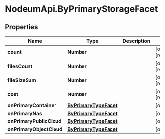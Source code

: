 # NodeumApi.ByPrimaryStorageFacet

## Properties

Name | Type | Description | Notes
------------ | ------------- | ------------- | -------------
**count** | **Number** |  | [optional] [readonly] 
**filesCount** | **Number** |  | [optional] [readonly] 
**fileSizeSum** | **Number** |  | [optional] [readonly] 
**cost** | **Number** |  | [optional] [readonly] 
**onPrimaryContainer** | [**ByPrimaryTypeFacet**](ByPrimaryTypeFacet.md) |  | [optional] 
**onPrimaryNas** | [**ByPrimaryTypeFacet**](ByPrimaryTypeFacet.md) |  | [optional] 
**onPrimaryPublicCloud** | [**ByPrimaryTypeFacet**](ByPrimaryTypeFacet.md) |  | [optional] 
**onPrimaryObjectCloud** | [**ByPrimaryTypeFacet**](ByPrimaryTypeFacet.md) |  | [optional] 



